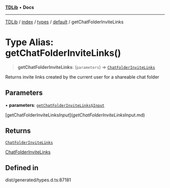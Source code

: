 [**TDLib**](../../../../../../README.md) • **Docs**

***

[TDLib](../../../../../../modules.md) / [index](../../../../../README.md) / [types](../../../README.md) / [default](../README.md) / getChatFolderInviteLinks

# Type Alias: getChatFolderInviteLinks()

> **getChatFolderInviteLinks**: (`parameters`) => [`ChatFolderInviteLinks`](ChatFolderInviteLinks-1.md)

Returns invite links created by the current user for a shareable chat folder

## Parameters

• **parameters**: [`getChatFolderInviteLinks$Input`](getChatFolderInviteLinks$Input.md)

[getChatFolderInviteLinks$Input](getChatFolderInviteLinks$Input.md)

## Returns

[`ChatFolderInviteLinks`](ChatFolderInviteLinks-1.md)

[ChatFolderInviteLinks](ChatFolderInviteLinks-1.md)

## Defined in

dist/generated/types.d.ts:87181
